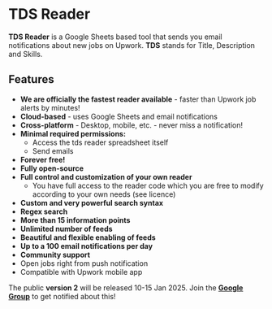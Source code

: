 # TDS Reader

**TDS Reader** is a Google Sheets based tool that sends you email notifications about new jobs on Upwork. **TDS** stands for Title, Description and Skills.

## Features

* **We are officially the fastest reader available** - faster than Upwork job alerts by minutes!
* **Cloud-based** - uses Google Sheets and email notifications
* **Cross-platform** - Desktop, mobile, etc. - never miss a notification!
* **Minimal required permissions:**
  * Access the tds reader spreadsheet itself
  * Send emails
* **Forever free!**
* **Fully open-source**
* **Full control and customization of your own reader**
  * You have full access to the reader code which you are free to modify according to your own needs (see licence)
* **Custom and very powerful search syntax**
* **Regex search**
* **More than 15 information points**
* **Unlimited number of feeds**
* **Beautiful and flexible enabling of feeds**
* **Up to a 100 email notifications per day**
* **Community support**
* Open jobs right from push notification
* Compatible with Upwork mobile app


The public **version 2** will be released 10-15 Jan 2025. Join the **[Google Group](https://groups.google.com/g/tdsreader)** to get notified about this!

